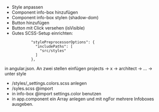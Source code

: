 * Style anpassen
* Component info-box hinzufügen
* Component info-box stylen (shadow-dom)
* Button hinzufügen
* Button mit Click versehen (isVisible)
* Gutes SCSS-Setup einrichten:
```
            "stylePreprocessorOptions": {
              "includePaths": [
                "src/styles"
              ]
            },
```     
  in angular.json. An zwei stellen einfügen projects -> x -> architect -> ... -> unter style
* /styles/_settings.colors.scss anlegen
* /syles.scss @import 
* in info-box @import settings.color benutzen
* in app.component ein Array anlegen und mit ngFor mehrere Infoboxes ausgeben.
